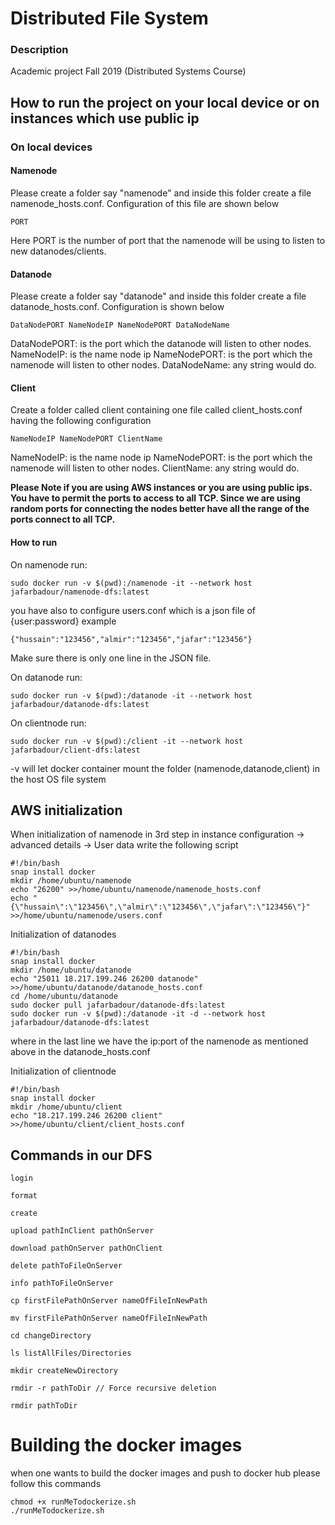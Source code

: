 # Distributed File System

### Description 

Academic project Fall 2019 (Distributed Systems Course)

## How to run the project on your local device or on instances which use public ip

### On local devices

#### Namenode

Please create a folder say "namenode" and inside this folder create a file namenode_hosts.conf. Configuration of this file are shown below
```$xslt
PORT
```
Here PORT is the number of port that the namenode will be using to listen to new datanodes/clients.

#### Datanode

Please create a folder say "datanode" and inside this folder create a file datanode_hosts.conf. Configuration is shown below

```$xslt
DataNodePORT NameNodeIP NameNodePORT DataNodeName

```
DataNodePORT: is the port which the datanode will listen to other nodes.
NameNodeIP: is the name node ip 
NameNodePORT:  is the port which the namenode will listen to other nodes.
DataNodeName: any string would do.

#### Client

Create a folder called client containing one file called client_hosts.conf having the following configuration

```$xslt
NameNodeIP NameNodePORT ClientName
```

NameNodeIP: is the name node ip 
NameNodePORT:  is the port which the namenode will listen to other nodes.
ClientName: any string would do.

<b>Please Note if you are using AWS instances or you are using public ips. You have to permit the ports to access to all TCP. Since we are using random ports 
for connecting the nodes better have all the range of the ports connect to all TCP.</b>


#### How to run
 On namenode run:
 ```
sudo docker run -v $(pwd):/namenode -it --network host jafarbadour/namenode-dfs:latest
```

you have also to  configure users.conf which is a json file of {user:password}
example
```
{"hussain":"123456","almir":"123456","jafar":"123456"}
```
Make sure there is only one line in the JSON file.

On datanode run:
```
sudo docker run -v $(pwd):/datanode -it --network host jafarbadour/datanode-dfs:latest
```
On clientnode run:

```
sudo docker run -v $(pwd):/client -it --network host jafarbadour/client-dfs:latest
```

-v will let docker container mount the folder (namenode,datanode,client) in the host OS file system

## AWS initialization

When initialization of namenode
in 3rd step in instance configuration -> advanced details -> User data
write the following script

```
#!/bin/bash
snap install docker
mkdir /home/ubuntu/namenode
echo "26200" >>/home/ubuntu/namenode/namenode_hosts.conf
echo "{\"hussain\":\"123456\",\"almir\":\"123456\",\"jafar\":\"123456\"}" >>/home/ubuntu/namenode/users.conf

```

Initialization of datanodes 
```
#!/bin/bash
snap install docker
mkdir /home/ubuntu/datanode
echo "25011 18.217.199.246 26200 datanode" >>/home/ubuntu/datanode/datanode_hosts.conf
cd /home/ubuntu/datanode
sudo docker pull jafarbadour/datanode-dfs:latest
sudo docker run -v $(pwd):/datanode -it -d --network host jafarbadour/datanode-dfs:latest

```
where in the last line we have the ip:port of the namenode as mentioned above in the datanode_hosts.conf

Initialization of clientnode
```
#!/bin/bash
snap install docker
mkdir /home/ubuntu/client
echo "18.217.199.246 26200 client" >>/home/ubuntu/client/client_hosts.conf

```

## Commands in our DFS
```
login 

format

create

upload pathInClient pathOnServer

download pathOnServer pathOnClient

delete pathToFileOnServer

info pathToFileOnServer

cp firstFilePathOnServer nameOfFileInNewPath

mv firstFilePathOnServer nameOfFileInNewPath

cd changeDirectory

ls listAllFiles/Directories

mkdir createNewDirectory

rmdir -r pathToDir // Force recursive deletion

rmdir pathToDir
```


# Building the docker images

when one wants to build the docker images and push to docker hub please follow this commands

```
chmod +x runMeTodockerize.sh
./runMeTodockerize.sh
```


        